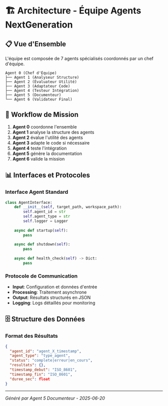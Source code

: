 # 🏗️ Architecture - Équipe Agents NextGeneration

## 📋 Vue d'Ensemble

L'équipe est composée de 7 agents spécialisés coordonnés par un chef d'équipe.

```
Agent 0 (Chef d'Équipe)
├── Agent 1 (Analyseur Structure)
├── Agent 2 (Évaluateur Utilité)
├── Agent 3 (Adaptateur Code)
├── Agent 4 (Testeur Intégration)
├── Agent 5 (Documenteur)
└── Agent 6 (Validateur Final)
```

## 🔄 Workflow de Mission

1. **Agent 0** coordonne l'ensemble
2. **Agent 1** analyse la structure des agents
3. **Agent 2** évalue l'utilité des agents
4. **Agent 3** adapte le code si nécessaire
5. **Agent 4** teste l'intégration
6. **Agent 5** génère la documentation
7. **Agent 6** valide la mission

## 📊 Interfaces et Protocoles

### Interface Agent Standard
```python
class AgentInterface:
    def __init__(self, target_path, workspace_path):
        self.agent_id = str
        self.agent_type = str
        self.logger = Logger
    
    async def startup(self):
        pass
    
    async def shutdown(self):
        pass
    
    async def health_check(self) -> Dict:
        pass
```

### Protocole de Communication
- **Input**: Configuration et données d'entrée
- **Processing**: Traitement asynchrone
- **Output**: Résultats structurés en JSON
- **Logging**: Logs détaillés pour monitoring

## 🗄️ Structure des Données

### Format des Résultats
```json
{
  "agent_id": "agent_X_timestamp",
  "agent_type": "type_agent", 
  "status": "complete|erreur|en_cours",
  "resultats": {},
  "timestamp_debut": "ISO_8601",
  "timestamp_fin": "ISO_8601",
  "duree_sec": float
}
```

---
*Généré par Agent 5 Documenteur - 2025-06-20*
